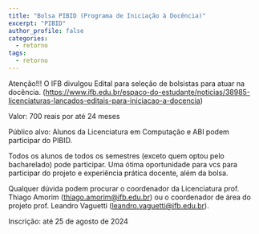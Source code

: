 ```yaml
---
title: "Bolsa PIBID (Programa de Iniciação à Docência)"
excerpt: "PIBID"
author_profile: false
categories:
  - retorno
tags:
  - retorno
---
```

Atenção!!! O IFB divulgou Edital para seleção de bolsistas para atuar na docência.
(https://www.ifb.edu.br/espaco-do-estudante/noticias/38985-licenciaturas-lancados-editais-para-iniciacao-a-docencia)

Valor: 700 reais por até 24 meses

Público alvo: Alunos da Licenciatura em Computação e ABI podem participar do PIBID.

Todos os alunos de todos os semestres (exceto quem optou pelo bacharelado) pode participar.
Uma ótima oportunidade para vcs para participar do projeto e experiência prática docente, além da bolsa.

Qualquer dúvida podem procurar o coordenador da Licenciatura prof. Thiago Amorim (thiago.amorim@ifb.edu.br) ou o coordenador de área do projeto prof. Leandro Vaguetti (leandro.vaguetti@ifb.edu.br).

Inscrição: até 25 de agosto de 2024
